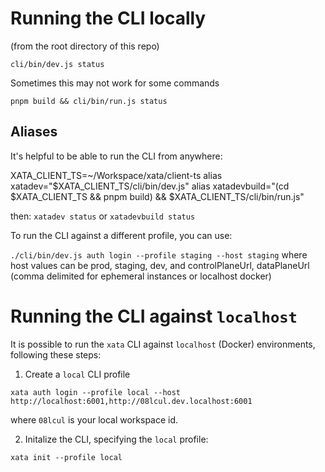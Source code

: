 # Running the CLI locally

(from the root directory of this repo)

`cli/bin/dev.js status`

Sometimes this may not work for some commands

`pnpm build && cli/bin/run.js status`

## Aliases

It's helpful to be able to run the CLI from anywhere:

XATA_CLIENT_TS=~/Workspace/xata/client-ts
alias xatadev="$XATA_CLIENT_TS/cli/bin/dev.js"
alias xatadevbuild="(cd $XATA_CLIENT_TS && pnpm build) && $XATA_CLIENT_TS/cli/bin/run.js"

then: `xatadev status` or `xatadevbuild status`

To run the CLI against a different profile, you can use:

`./cli/bin/dev.js auth login --profile staging --host staging` where host values can be prod, staging, dev, and controlPlaneUrl, dataPlaneUrl (comma delimited for ephemeral instances or localhost docker)

# Running the CLI against `localhost`

It is possible to run the `xata` CLI against `localhost` (Docker) environments, following these steps:

1. Create a `local` CLI profile

```
xata auth login --profile local --host http://localhost:6001,http://08lcul.dev.localhost:6001
```

where `08lcul` is your local workspace id.

2. Initalize the CLI, specifying the `local` profile:

```
xata init --profile local
```
